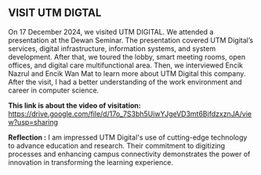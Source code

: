 ## **VISIT UTM DIGTAL**
On 17 December 2024, we visited UTM DIGITAL. We attended a presentation at the Dewan Seminar. The presentation covered UTM Digital’s services, digital infrastructure, information systems, and system development. After that, we toured the lobby, smart meeting rooms, open offices, and digital care multifunctional area. Then, we  interviewed Encik Nazrul and Encik Wan Mat to learn more about UTM Digital this company. After the visit, I had a better understanding of the work environment and career in computer science.

**This link is about the video of visitation:**
https://drive.google.com/file/d/17o_7S3bh5UiwYJgeVD3mt6BjfdzxznJA/view?usp=sharing

**Reflection :**
I am impressed UTM Digital's use of cutting-edge technology to advance education and research. Their commitment to digitizing processes and enhancing campus connectivity demonstrates the power of innovation in transforming the learning experience.

